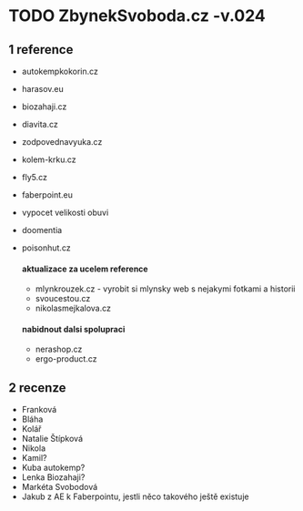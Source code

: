 # TODO ZbynekSvoboda.cz -v.024

## 1 reference

- autokempkokorin.cz
- harasov.eu
- biozahaji.cz
- diavita.cz
- zodpovednavyuka.cz
- kolem-krku.cz
- fly5.cz
- faberpoint.eu
- vypocet velikosti obuvi
- doomentia
- poisonhut.cz

  #### aktualizace za ucelem reference

  - mlynkrouzek.cz - vyrobit si mlynsky web s nejakymi fotkami a historii
  - svoucestou.cz
  - nikolasmejkalova.cz

  #### nabidnout dalsi spolupraci

  - nerashop.cz
  - ergo-product.cz

## 2 recenze

- Franková
- Bláha
- Kolář
- Natalie Štípková
- Nikola
- Kamil?
- Kuba autokemp?
- Lenka Biozahaji?
- Markéta Svobodová
- Jakub z AE k Faberpointu, jestli něco takového ještě existuje

